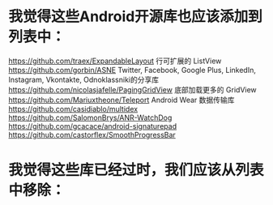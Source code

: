 我觉得这些Android开源库也应该添加到列表中：
====================

https://github.com/traex/ExpandableLayout 行可扩展的 ListView  
https://github.com/gorbin/ASNE Twitter, Facebook, Google Plus, LinkedIn, Instagram, Vkontakte, Odnoklassniki的分享库  
https://github.com/nicolasjafelle/PagingGridView 底部加载更多的 GridView  
https://github.com/Mariuxtheone/Teleport Android Wear 数据传输库  
https://github.com/casidiablo/multidex  
https://github.com/SalomonBrys/ANR-WatchDog  
https://github.com/gcacace/android-signaturepad  
https://github.com/castorflex/SmoothProgressBar  

我觉得这些库已经过时，我们应该从列表中移除：  
====================   